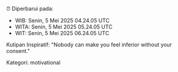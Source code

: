 ⏰ Diperbarui pada:
- WIB: Senin, 5 Mei 2025 04.24.05 UTC
- WITA: Senin, 5 Mei 2025 05.24.05 UTC
- WIT: Senin, 5 Mei 2025 06.24.05 UTC

Kutipan Inspiratif:
"Nobody can make you feel inferior without your consent."


Kategori: motivational

